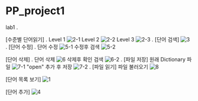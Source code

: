 # PP_project1
lab1
.

[수준별 단어읽기]
.
Level 1
![2-1](https://github.com/livingdavid/PP_project1/assets/130739811/73526049-038d-4437-b0b2-f19d13eced0b)
Level 2
![2-2](https://github.com/livingdavid/PP_project1/assets/130739811/563d5718-0803-4ebb-aa0a-d0b251a7d6d8)
Level 3
![2-3](https://github.com/livingdavid/PP_project1/assets/130739811/f49c9405-f6a3-45f6-ab53-e9b000bf23b8)
.
[단어 검색]
![3](https://github.com/livingdavid/PP_project1/assets/130739811/31d45750-4841-4b9b-b5bc-09895ab87afc)
.
[단어 수정]
.
단어 수정
![5-1](https://github.com/livingdavid/PP_project1/assets/130739811/2f183b7b-4e60-4e78-abb8-c36a5dcd4c1c)
수정후 검색
![5-2](https://github.com/livingdavid/PP_project1/assets/130739811/70d479a6-49f0-498e-82e2-a728bf4d2489)

[단어 삭제]
.
단어 삭제
![6](https://github.com/livingdavid/PP_project1/assets/130739811/c5466710-c7d6-458e-ba96-7a0bd55f8d1a)
삭제후 확인 검색
![6-2](https://github.com/livingdavid/PP_project1/assets/130739811/4241ac98-bf34-42e5-8c13-b2b81c50a86d)
.
[파일 저장]
원래 Dictionary 파일
![7-1](https://github.com/livingdavid/PP_project1/assets/130739811/c76f8c92-4053-4213-bdbf-9d1bbb2e148c)
"open" 추가 후 저장
![7-2](https://github.com/livingdavid/PP_project1/assets/130739811/a5ca9244-2d35-4385-b6c8-b121cb769b8f)
.
[파일 읽기]
파일 불러오기
![8](https://github.com/livingdavid/PP_project1/assets/130739811/ac69b53f-7e5a-497f-94c8-405369fc3084)


[단어 목록 보기]
![1](https://github.com/livingdavid/PP_project1/assets/130739811/401decde-70f3-4347-a27d-22974408f0e6)

[단어 추가]
![4](https://github.com/livingdavid/PP_project1/assets/130739811/9c0b0326-1d27-4aa8-8377-074e3ed92e66)
